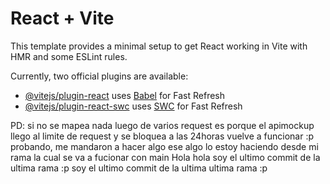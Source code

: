 # React + Vite

This template provides a minimal setup to get React working in Vite with HMR and some ESLint rules.

Currently, two official plugins are available:

- [@vitejs/plugin-react](https://github.com/vitejs/vite-plugin-react/blob/main/packages/plugin-react/README.md) uses [Babel](https://babeljs.io/) for Fast Refresh
- [@vitejs/plugin-react-swc](https://github.com/vitejs/vite-plugin-react-swc) uses [SWC](https://swc.rs/) for Fast Refresh

PD: si no se mapea nada luego de varios request es porque el apimockup llego al limite de request y se bloquea a las 24horas vuelve a funcionar :p
probando, me mandaron a hacer algo ese algo lo estoy haciendo desde mi rama la cual se va a fucionar con main
Hola hola
soy el ultimo commit de la ultima rama :p
soy el ultimo commit de la ultima ultima rama :p
